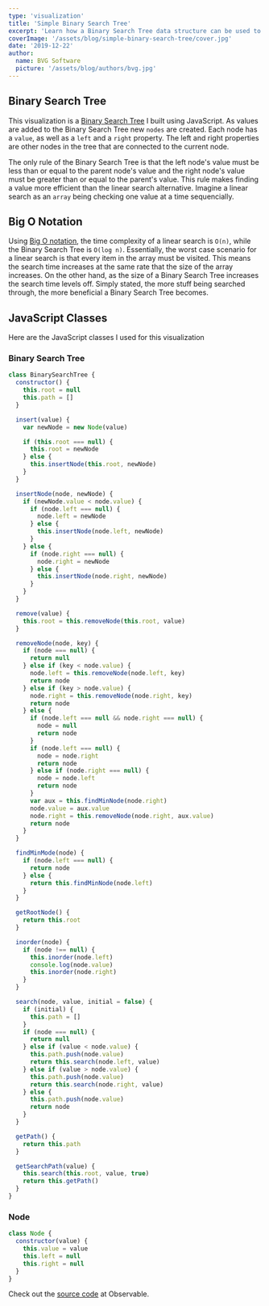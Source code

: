```yaml
---
type: 'visualization'
title: 'Simple Binary Search Tree'
excerpt: 'Learn how a Binary Search Tree data structure can be used to dramatically accelerate a search function. Visualization powered by JavaScript and D3.'
coverImage: '/assets/blog/simple-binary-search-tree/cover.jpg'
date: '2019-12-22'
author:
  name: BVG Software
  picture: '/assets/blog/authors/bvg.jpg'
---
```


## Binary Search Tree

This visualization is a [Binary Search Tree](https://en.wikipedia.org/wiki/Binary_search_tree) I built using JavaScript. As values are added to the Binary Search Tree new `nodes` are created. Each node has a `value`, as well as a `left` and a `right` property. The left and right properties are other nodes in the tree that are connected to the current node.

The only rule of the Binary Search Tree is that the left node's value must be less than or equal to the parent node's value and the right node's value must be greater than or equal to the parent's value. This rule makes finding a value more efficient than the linear search alternative. Imagine a linear search as an `array` being checking one value at a time sequencially.

## Big O Notation

Using [Big O notation](https://en.wikipedia.org/wiki/Big_O_notation#:~:text=Big%20O%20notation%20is%20a,a%20particular%20value%20or%20infinity.), the time complexity of a linear search is `O(n)`, while the Binary Search Tree is `O(log n)`. Essentially, the worst case scenario for a linear search is that every item in the array must be visited. This means the search time increases at the same rate that the size of the array increases. On the other hand, as the size of a Binary Search Tree increases the search time levels off. Simply stated, the more stuff being searched through, the more beneficial a Binary Search Tree becomes.

## JavaScript Classes

Here are the JavaScript classes I used for this visualization

### Binary Search Tree

```js
class BinarySearchTree {
  constructor() {
    this.root = null
    this.path = []
  }

  insert(value) {
    var newNode = new Node(value)

    if (this.root === null) {
      this.root = newNode
    } else {
      this.insertNode(this.root, newNode)
    }
  }

  insertNode(node, newNode) {
    if (newNode.value < node.value) {
      if (node.left === null) {
        node.left = newNode
      } else {
        this.insertNode(node.left, newNode)
      }
    } else {
      if (node.right === null) {
        node.right = newNode
      } else {
        this.insertNode(node.right, newNode)
      }
    }
  }

  remove(value) {
    this.root = this.removeNode(this.root, value)
  }

  removeNode(node, key) {
    if (node === null) {
      return null
    } else if (key < node.value) {
      node.left = this.removeNode(node.left, key)
      return node
    } else if (key > node.value) {
      node.right = this.removeNode(node.right, key)
      return node
    } else {
      if (node.left === null && node.right === null) {
        node = null
        return node
      }
      if (node.left === null) {
        node = node.right
        return node
      } else if (node.right === null) {
        node = node.left
        return node
      }
      var aux = this.findMinNode(node.right)
      node.value = aux.value
      node.right = this.removeNode(node.right, aux.value)
      return node
    }
  }

  findMinMode(node) {
    if (node.left === null) {
      return node
    } else {
      return this.findMinNode(node.left)
    }
  }

  getRootNode() {
    return this.root
  }

  inorder(node) {
    if (node !== null) {
      this.inorder(node.left)
      console.log(node.value)
      this.inorder(node.right)
    }
  }

  search(node, value, initial = false) {
    if (initial) {
      this.path = []
    }
    if (node === null) {
      return null
    } else if (value < node.value) {
      this.path.push(node.value)
      return this.search(node.left, value)
    } else if (value > node.value) {
      this.path.push(node.value)
      return this.search(node.right, value)
    } else {
      this.path.push(node.value)
      return node
    }
  }

  getPath() {
    return this.path
  }

  getSearchPath(value) {
    this.search(this.root, value, true)
    return this.getPath()
  }
}
```

### Node

```js
class Node {
  constructor(value) {
    this.value = value
    this.left = null
    this.right = null
  }
}
```

Check out the [source code](https://observablehq.com/@benjaminadk/simple-binary-search-tree) at Observable.

